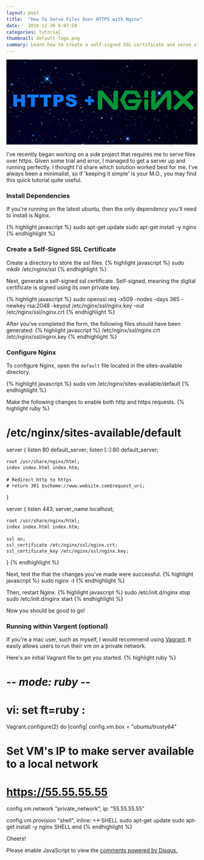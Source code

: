 ```yaml
---
layout: post
title:  "How To Serve Files Over HTTPS with Nginx"
date:   2016-12-30 6:07:59
categories: tutorial
thumbnail: default-logo.png
summary: Learn how to create a self-signed SSL certificate and serve static files over HTTPS with Nginx.
---
```


![diagram](/assets/images/https-nginx.png)

I've recently began working on a side project that requires me to serve files over https. Given some trial and error, I managed to get a server up and running perfectly. I thought I'd share which solution worked best for me. I've always been a minimalist, so if 'keeping it simple' is your M.O., you may find this quick tutorial quite useful.

### Install Dependencies
If you're running on the latest ubuntu, then the only dependency you'll need to install is Nginx.

{% highlight javascript %}
sudo apt-get update
sudo apt-get install -y nginx
{% endhighlight %}

### Create a Self-Signed SSL Certificate
Create a directory to store the ssl files.
{% highlight javascript %}
sudo mkdir /etc/nginx/ssl
{% endhighlight %}

Next, generate a self-signed ssl certificate. Self-signed, meaning the digital certificate is signed using its own private key.

{% highlight javascript %}
sudo openssl req -x509 -nodes -days 365 -newkey rsa:2048 -keyout /etc/nginx/ssl/nginx.key -out /etc/nginx/ssl/nginx.crt
{% endhighlight %}

After you've completed the form, the following files should have been generated:
{% highlight javascript %}
/etc/nginx/ssl/nginx.crt
/etc/nginx/ssl/nginx.key
{% endhighlight %}

### Configure Nginx
To configure Nginx, open the `default` file located in the sites-available directory.

{% highlight javascript %}
sudo vim /etc/nginx/sites-available/default
{% endhighlight %}

Make the following changes to enable both http and https requests.
{% highlight ruby %}
# /etc/nginx/sites-available/default
server {
    listen 80 default_server;
    listen [::]:80 default_server;

    root /usr/share/nginx/html;
    index index.html index.htm;

    # Redirect http to https
    # return 301 $scheme://www.website.com$request_uri;
}

server {
    listen 443;
    server_name localhost;

    root /usr/share/nginx/html;
    index index.html index.htm;

    ssl on;
    ssl_certificate /etc/nginx/ssl/nginx.crt;
    ssl_certificate_key /etc/nginx/ssl/nginx.key;
}
{% endhighlight %}

Next, test the that the changes you've made were successful.
{% highlight javascript %}
sudo nginx -t
{% endhighlight %}

Then, restart Nginx.
{% highlight javascript %}
sudo /etc/init.d/nginx stop
sudo /etc/init.d/nginx start
{% endhighlight %}

Now you should be good to go!


### Running within Vargent (optional)
If you're a mac user, such as myself, I would recommend using [Vagrant](https://www.vagrantup.com/). It easily allows users to run their vm on a private network.

Here's an initial Vagrant file to get you started.
{% highlight ruby %}
# -*- mode: ruby -*-
# vi: set ft=ruby :

Vagrant.configure(2) do |config|
  config.vm.box = "ubuntu/trusty64"

  # Set VM's IP to make server available to a local network
  # https://55.55.55.55
  config.vm.network "private_network", ip: "55.55.55.55"

  config.vm.provision "shell", inline: <<-SHELL
    sudo apt-get update
    sudo apt-get install -y nginx
  SHELL
end
{% endhighlight %}

Cheers!


<div id="disqus_thread"></div>
<script>

(function() { // DON'T EDIT BELOW THIS LINE
var d = document, s = d.createElement('script');

s.src = '//paulserrainogithub.disqus.com/embed.js';

s.setAttribute('data-timestamp', +new Date());
(d.head || d.body).appendChild(s);
})();
</script>
<noscript>Please enable JavaScript to view the <a href="https://disqus.com/?ref_noscript" rel="nofollow">comments powered by Disqus.</a></noscript>
